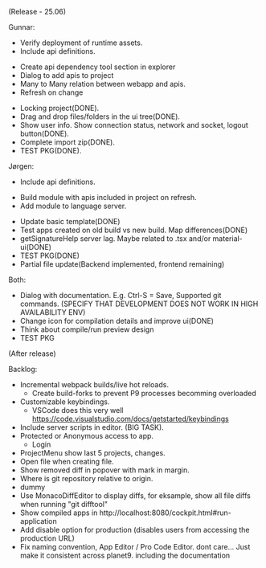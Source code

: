 (Release - 25.06)

Gunnar:
* Verify deployment of runtime assets.
* Include api definitions.
 - Create api dependency tool section in explorer
 - Dialog to add apis to project
 - Many to Many relation between webapp and apis.
 - Refresh on change   
* Locking project(DONE).
* Drag and drop files/folders in the ui tree(DONE).
* Show user info. Show connection status, network and socket, logout button(DONE).
* Complete import zip(DONE).
* TEST PKG(DONE).


Jørgen:
* Include api definitions.
 - Build module with apis included in project on refresh.
 - Add module to language server.
* Update basic template(DONE)
* Test apps created on old build vs new build. Map differences(DONE)
* getSignatureHelp server lag. Maybe related to .tsx and/or material-ui(DONE)
* TEST PKG(DONE)
* Partial file update(Backend implemented, frontend remaining)

Both:
* Dialog with documentation. E.g. Ctrl-S = Save, Supported git commands. (SPECIFY THAT DEVELOPMENT DOES NOT WORK IN HIGH AVAILABILITY ENV)
* Change icon for compilation details and improve ui(DONE)
* Think about compile/run preview design
* TEST PKG

(After release)

Backlog:
* Incremental webpack builds/live hot reloads.
   * Create build-forks to prevent P9 processes becomming overloaded
* Customizable keybindings.
   - VSCode does this very well https://code.visualstudio.com/docs/getstarted/keybindings
* Include server scripts in editor. (BIG TASK).
* Protected or Anonymous access to app.
   * Login
* ProjectMenu show last 5 projects, changes.
* Open file when creating file.
* Show removed diff in popover with mark in margin.
* Where is git repository relative to origin.
* dummy
* Use MonacoDiffEditor to display diffs, for eksample, show all file diffs when running "git difftool"
* Show compiled apps in http://localhost:8080/cockpit.html#run-application
* Add disable option for production (disables users from accessing the production URL)
* Fix naming convention, App Editor / Pro Code Editor. dont care...
  Just make it consistent across planet9. including the documentation
